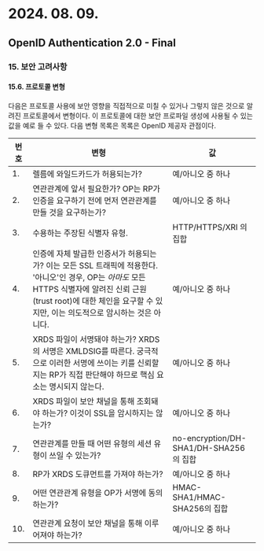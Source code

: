 # 2024. 08. 09.

## OpenID Authentication 2.0 - Final

### 15. 보안 고려사항

#### 15.6. 프로토콜 변형

다음은 프로토콜 사용에 보안 영향을 직접적으로 미칠 수 있거나 그렇지 않은 것으로 알려진 프로토콜에서 변형이다. 이 프로토콜에 대한 보안 프로파일 생성에 사용될 수 있는 값을 예로 들 수 있다. 다음 변형 목록은 목록은 OpenID 제공자 관점이다.

| 번호 | 변형                                                         | 값                                     |
| ---- | ------------------------------------------------------------ | -------------------------------------- |
| 1.   | 렐름에 와일드카드가 허용되는가?                              | 예/아니오 중 하나                      |
| 2.   | 연관관계에 앞서 필요한가? OP는 RP가 인증을 요구하기 전에 먼저 연관관계를 만들 것을 요구하는가? | 예/아니오 중 하나                      |
| 3.   | 수용하는 주장된 식별자 유형.                                 | HTTP/HTTPS/XRI 의 집합                 |
| 4.   | 인증에 자체 발급한 인증서가 허용되는가? 이는 모든 SSL 트래픽에 적용한다. '아니오'인 경우, OP는 *아마도* 모든 HTTPS 식별자에 알려진 신뢰 근원(trust root)에 대한 체인을 요구할 수 있지만, 이는 의도적으로 암시하는 것은 아니다. | 예/아니오 중 하나                      |
| 5.   | XRDS 파일이 서명돼야 하는가? XRDS의 서명은 XMLDSIG를 따른다. 궁극적으로 이러한 서명에 쓰이는 키를 신뢰할 지는 RP가 직접 판단해야 하므로 핵심 요소는 명시되지 않는다. | 예/아니오 중 하나                      |
| 6.   | XRDS 파일이 보안 채널을 통해 조회돼야 하는가? 이것이 SSL을 암시하지는 않는가? | 예/아니오 중 하나                      |
| 7.   | 연관관계를 만들 때 어떤 유형의 세션 유형이 쓰일 수 있는가?   | no-encryption/DH-SHA1/DH-SHA256의 집합 |
| 8.   | RP가 XRDS 도큐먼트를 가져야 하는가?                          | 예/아니오 중 하나                      |
| 9.   | 어떤 연관관계 유형을 OP가 서명에 동의하는가?                 | HMAC-SHA1/HMAC-SHA256의 집합           |
| 10.  | 연관관계 요청이 보안 채널을 통해 이루어져야 하는가?          | 예/아니오 중 하나                      |